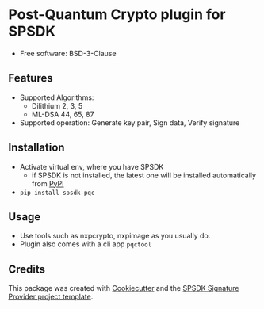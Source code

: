 
Post-Quantum Crypto plugin for SPSDK
====================================


* Free software: BSD-3-Clause


Features
--------

* Supported Algorithms:
    - Dilithium 2, 3, 5
    - ML-DSA 44, 65, 87
* Supported operation: Generate key pair, Sign data, Verify signature


Installation
------------

* Activate virtual env, where you have SPSDK
    - if SPSDK is not installed, the latest one will be installed automatically from [PyPI](https://pypi.org/project/spsdk/)
* `pip install spsdk-pqc`

Usage
-----

* Use tools such as nxpcrypto, nxpimage as you usually do.
* Plugin also comes with a cli app `pqctool`

Credits
-------

This package was created with [Cookiecutter](https://github.com/audreyr/cookiecutter) and the [SPSDK Signature Provider project template](https://github.com/nxp-mcuxpresso/spsdk/blob/master/examples/plugins/templates/cookiecutter-spsdk-sp-plugin.zip).
